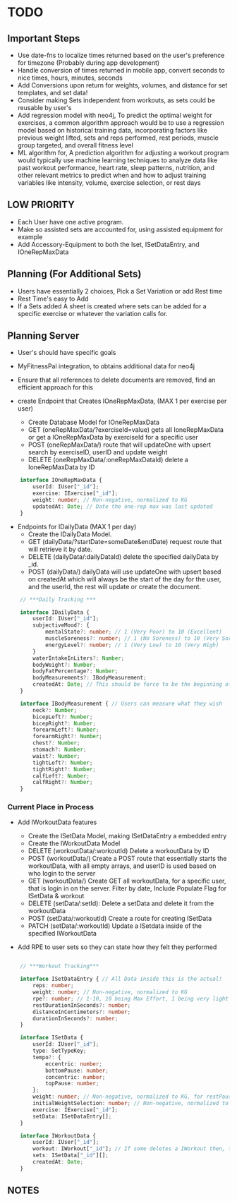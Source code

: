 # TODO

## Important Steps

- Use date-fns to localize times returned based on the user's preference for timezone (Probably during app development)
- Handle conversion of times returned in mobile app, convert seconds to nice times, hours, minutes, seconds
- Add Conversions upon return for weights, volumes, and distance for set templates, and set data!
- Consider making Sets independent from workouts, as sets could be reusable by user's
- Add regression model with neo4j, To predict the optimal weight for exercises, a common algorithm approach would be to use a regression model based on historical training data, incorporating factors like previous weight lifted, sets and reps performed, rest periods, muscle group targeted, and overall fitness level
- ML algorithm for, A prediction algorithm for adjusting a workout program would typically use machine learning techniques to analyze data like past workout performance, heart rate, sleep patterns, nutrition, and other relevant metrics to predict when and how to adjust training variables like intensity, volume, exercise selection, or rest days

## LOW PRIORITY

- Each User have one active program.
- Make so assisted sets are accounted for, using assisted equipment for example
- Add Accessory-Equipment to both the Iset, ISetDataEntry, and IOneRepMaxData

## Planning (For Additional Sets)

- Users have essentially 2 choices, Pick a Set Variation or add Rest time
- Rest Time's easy to Add
- If a Sets added A sheet is created where sets can be added for a specific exercise or whatever the variation calls for.

## Planning Server

- User's should have specific goals
- MyFitnessPal integration, to obtains additional data for neo4j
- Ensure that all references to delete documents are removed, find an efficient approach for this

- create Endpoint that Creates IOneRepMaxData, (MAX 1 per exercise per user)
  - Create Database Model for IOneRepMaxData
  - GET     (oneRepMaxData/?exerciseId=value)   gets all IoneRepMaxData or get a IOneRepMaxData by exerciseId for a specific user
  - POST    (oneRepMaxData/)                    route that will updateOne with upsert search by exerciseID, userID and update weight
  - DELETE  (oneRepMaxData/:oneRepMaxDataId)    delete a IoneRepMaxData by ID

```typescript
    interface IOneRepMaxData {
        userId: IUser["_id"];
        exercise: IExercise["_id"];
        weight: number; // Non-negative, normalized to KG
        updatedAt: Date; // Date the one-rep max was last updated
    }
```

- Endpoints for IDailyData (MAX 1 per day)
  - Create the IDailyData Model.
  - GET     (dailyData/?startDate=someDate&endDate)  request route that will retrieve it by date.
  - DELETE  (dailyData/:dailyDataId)                 delete the specified dailyData by _id.
  - POST    (dailyData/)                             dailyData will use updateOne with upsert based on createdAt which will always be the start of the day for the user, and the userId, the rest will update or create the document.

```typescript
    // ***Daily Tracking ***

    interface IDailyData {
        userId: IUser["_id"];
        subjectiveMood?: {
            mentalState?: number; // 1 (Very Poor) to 10 (Excellent)
            muscleSoreness?: number; // 1 (No Soreness) to 10 (Very Sore)
            energyLevel?: number; // 1 (Very Low) to 10 (Very High)
        }
        waterIntakeInLiters?: Number;
        bodyWeight?: Number;
        bodyFatPercentage?: Number;
        bodyMeasurements?: IBodyMeasurement; 
        createdAt: Date; // This should be force to be the beginning of the day according to the user's time zone, unless there's a better way of doing this like just setting it to a Date without time as it's a dailyData entry then we simply grab the one at the beginning of the day if it exists and update it
    }

    interface IBodyMeasurement { // Users can measure what they wish
        neck?: Number;
        bicepLeft?: Number;
        bicepRight?: Number;
        forearmLeft?: Number;
        forearmRight?: Number;
        chest?: Number;
        stomach?: Number;
        waist?: Number;
        tightLeft?: Number;
        tightRight?: Number;
        calfLeft?: Number;
        calfRight?: Number;
    }
```

### **Current Place in Process**

- Add IWorkoutData features
  - Create the ISetData Model, making ISetDataEntry a embedded entry
  - Create the IWorkoutData Model
  - DELETE  (workoutData/:workoutId) Delete a workoutData by ID
  - POST    (workoutData/)           Create a POST route that essentially starts the workoutData, with all empty arrays, and userID is used based on who login to the server
  - GET     (workoutData/)           Create GET all workoutData, for a specific user, that is login in on the server. Filter by date, Include Populate Flag for ISetData & workout
  - DELETE  (setData/:setId):        Delete a setData and delete it from the workoutData
  - POST    (setData/:workoutId)     Create a route for creating ISetData
  - PATCH   (setData/:workoutId)     Update a ISetdata inside of the specified IWorkoutData

- Add RPE to user sets so they can state how they felt they performed

```typescript

    // ***Workout Tracking***

    interface ISetDataEntry { // All Data inside this is the actual!
        reps: number;
        weight: number; // Non-negative, normalized to KG
        rpe?: number; // 1-10, 10 being Max Effort, 1 being very light activity while 0 means Effortless, optional metric to log
        restDurationInSeconds?: number;
        distanceInCentimeters?: number;
        durationInSeconds?: number;
    }

    interface ISetData {
        userId: IUser["_id"];
        type: SetTypeKey;
        tempo?: {
            eccentric: number;
            bottomPause: number;
            concentric: number;
            topPause: number;
        };
        weight: number; // Non-negative, normalized to KG, for restPause
        initialWeightSelection: number; // Non-negative, normalized to KG, for dropSets
        exercise: IExercise["_id"];
        setData: ISetDataEntry[];
    }

    interface IWorkoutData {
        userId: IUser["_id"];
        workout: IWorkout["_id"]; // If some deletes a IWorkout then, this should be updated to original workout not found. For example NULL.
        sets: ISetData["_id"][];
        createdAt: Date;
    }


```

## NOTES
